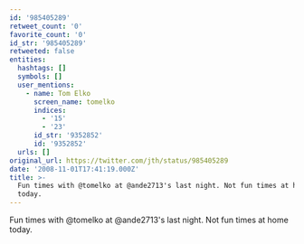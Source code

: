 ```yaml
---
id: '985405289'
retweet_count: '0'
favorite_count: '0'
id_str: '985405289'
retweeted: false
entities:
  hashtags: []
  symbols: []
  user_mentions:
    - name: Tom Elko
      screen_name: tomelko
      indices:
        - '15'
        - '23'
      id_str: '9352852'
      id: '9352852'
  urls: []
original_url: https://twitter.com/jth/status/985405289
date: '2008-11-01T17:41:19.000Z'
title: >-
  Fun times with @tomelko at @ande2713's last night. Not fun times at home
  today.
---
```


Fun times with @tomelko at @ande2713's last night. Not fun times at home today.